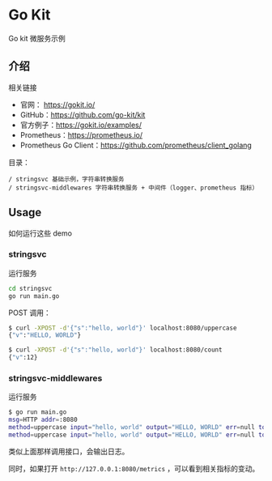 # Go Kit

Go kit 微服务示例

## 介绍

相关链接
- 官网： https://gokit.io/
- GitHub：https://github.com/go-kit/kit
- 官方例子：https://gokit.io/examples/
- Prometheus：https://prometheus.io/
- Prometheus Go Client：https://github.com/prometheus/client_golang

目录：

    / stringsvc 基础示例，字符串转换服务
    / stringsvc-middlewares 字符串转换服务 + 中间件（logger、prometheus 指标）

## Usage
如何运行这些 demo

### stringsvc
运行服务
```bash
cd stringsvc
go run main.go
```

POST 调用：
```bash
$ curl -XPOST -d'{"s":"hello, world"}' localhost:8080/uppercase
{"v":"HELLO, WORLD"}

$ curl -XPOST -d'{"s":"hello, world"}' localhost:8080/count
{"v":12}
```

### stringsvc-middlewares
运行服务
```bash
$ go run main.go
msg=HTTP addr=:8080
method=uppercase input="hello, world" output="HELLO, WORLD" err=null took=823ns
method=uppercase input="hello, world" output="HELLO, WORLD" err=null took=747ns
```
类似上面那样调用接口，会输出日志。

同时，如果打开 `http://127.0.0.1:8080/metrics` ，可以看到相关指标的变动。
